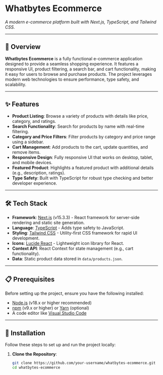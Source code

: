 # Whatbytes Ecommerce

*A modern e-commerce platform built with Next.js, TypeScript, and Tailwind CSS.*

---

## 📝 Overview

**Whatbytes Ecommerce** is a fully functional e-commerce application designed to provide a seamless shopping experience. It features a responsive UI, product filtering, a search bar, and cart functionality, making it easy for users to browse and purchase products. The project leverages modern web technologies to ensure performance, type safety, and scalability.

---

## ✨ Features

- **Product Listing**: Browse a variety of products with details like price, category, and ratings.
- **Search Functionality**: Search for products by name with real-time filtering.
- **Category and Price Filters**: Filter products by category and price range using a sidebar.
- **Cart Management**: Add products to the cart, update quantities, and remove items.
- **Responsive Design**: Fully responsive UI that works on desktop, tablet, and mobile devices.
- **Featured Product**: Highlights a featured product with additional details (e.g., description, ratings).
- **Type Safety**: Built with TypeScript for robust type checking and better developer experience.


---

## 🛠️ Tech Stack

- **Framework**: [Next.js](https://nextjs.org/) (v15.3.3) - React framework for server-side rendering and static site generation.
- **Language**: [TypeScript](https://www.typescriptlang.org/) - Adds type safety to JavaScript.
- **Styling**: [Tailwind CSS](https://tailwindcss.com/) - Utility-first CSS framework for rapid UI development.
- **Icons**: [Lucide React](https://lucide.dev/) - Lightweight icon library for React.
- **Context API**: React Context for state management (e.g., cart functionality).
- **Data**: Static product data stored in `data/products.json`.

---

## 📋 Prerequisites

Before setting up the project, ensure you have the following installed:

- [Node.js](https://nodejs.org/) (v18.x or higher recommended)
- [npm](https://www.npmjs.com/) (v9.x or higher) or [Yarn](https://yarnpkg.com/) (optional)
- A code editor like [Visual Studio Code](https://code.visualstudio.com/)

---

## 🚀 Installation

Follow these steps to set up and run the project locally:

1. **Clone the Repository**:
   ```bash
   git clone https://github.com/your-username/whatbytes-ecommerce.git
   cd whatbytes-ecommerce
